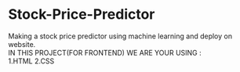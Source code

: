 # Stock-Price-Predictor
Making a stock price predictor using machine learning and deploy on website.
<br>
IN THIS PROJECT(FOR FRONTEND) WE ARE YOUR USING : 
<br>
1.HTML 2.CSS 
